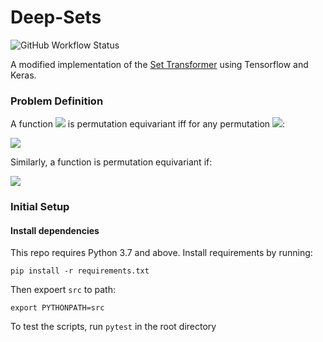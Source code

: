 # Deep-Sets
![GitHub Workflow Status](https://img.shields.io/github/workflow/status/xl402/deep-sets/deep-sets-transformer) &nbsp;

A modified implementation of the [Set Transformer](http://proceedings.mlr.press/v97/lee19d/lee19d.pdf) using Tensorflow and Keras.

### Problem Definition
A function <img src="https://render.githubusercontent.com/render/math?math=f: X^n \rightarrow Y^n"> is permutation equivariant iff for any permutation <img src="https://render.githubusercontent.com/render/math?math=\pi">:

<img src="https://render.githubusercontent.com/render/math?math=f(\pi x) = \pi f(x)">

Similarly, a function is permutation equivariant if:

<img src="https://render.githubusercontent.com/render/math?math=f(\pi x) = f(x)">

### Initial Setup
#### Install dependencies
This repo requires Python 3.7 and above. Install requirements by running:
```
pip install -r requirements.txt
```
Then expoert `src` to path:
```
export PYTHONPATH=src
```
To test the scripts, run `pytest` in the root directory
